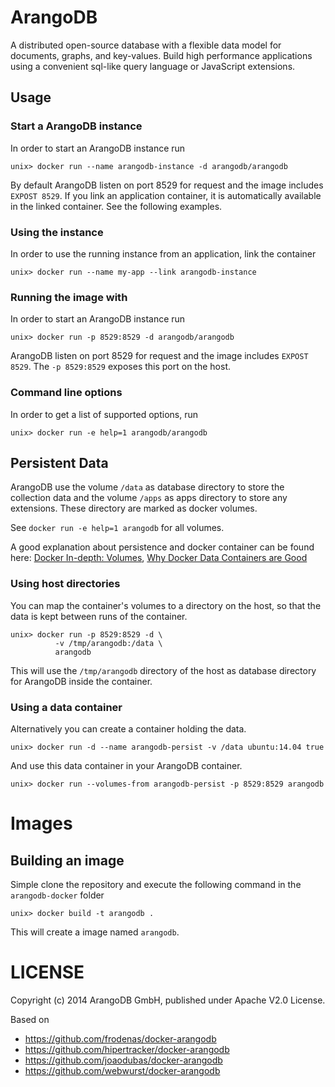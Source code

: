 # ArangoDB

A distributed open-source database with a flexible data model for documents,
graphs, and key-values. Build high performance applications using a convenient
sql-like query language or JavaScript extensions.



## Usage

### Start a ArangoDB instance

In order to start an ArangoDB instance run

    unix> docker run --name arangodb-instance -d arangodb/arangodb

By default ArangoDB listen on port 8529 for request and the image includes
`EXPOST 8529`. If you link an application container, it is automatically
available in the linked container. See the following examples.

### Using the instance

In order to use the running instance from an application, link the container

    unix> docker run --name my-app --link arangodb-instance

### Running the image with 

In order to start an ArangoDB instance run

    unix> docker run -p 8529:8529 -d arangodb/arangodb

ArangoDB listen on port 8529 for request and the image includes `EXPOST
8529`. The `-p 8529:8529` exposes this port on the host.

### Command line options

In order to get a list of supported options, run

    unix> docker run -e help=1 arangodb/arangodb

## Persistent Data

ArangoDB use the volume `/data` as database directory to store the collection
data and the volume `/apps` as apps directory to store any extensions. These
directory are marked as docker volumes.

See `docker run -e help=1 arangodb` for all volumes.

A good explanation about persistence and docker container can be found here:
[Docker In-depth: Volumes](http://container42.com/2014/11/03/docker-indepth-volumes/),
[Why Docker Data Containers are Good](https://medium.com/@ramangupta/why-docker-data-containers-are-good-589b3c6c749e)

### Using host directories

You can map the container's volumes to a directory on the host, so that the data
is kept between runs of the container.

    unix> docker run -p 8529:8529 -d \
              -v /tmp/arangodb:/data \
              arangodb

This will use the `/tmp/arangodb` directory of the host as database directory
for ArangoDB inside the container.

### Using a data container

Alternatively you can create a container holding the data.

    unix> docker run -d --name arangodb-persist -v /data ubuntu:14.04 true

And use this data container in your ArangoDB container.

    unix> docker run --volumes-from arangodb-persist -p 8529:8529 arangodb

# Images

## Building an image

Simple clone the repository and execute the following command in the
`arangodb-docker` folder

    unix> docker build -t arangodb .

This will create a image named `arangodb`.

# LICENSE

Copyright (c) 2014 ArangoDB GmbH, published under Apache V2.0 License.

Based on

- https://github.com/frodenas/docker-arangodb
- https://github.com/hipertracker/docker-arangodb
- https://github.com/joaodubas/docker-arangodb
- https://github.com/webwurst/docker-arangodb
